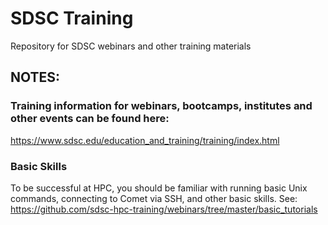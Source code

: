 # SDSC Training

Repository for SDSC webinars and other training materials

## NOTES:
### Training information for webinars, bootcamps, institutes and other events can be found here:
https://www.sdsc.edu/education_and_training/training/index.html

### Basic Skills
To be successful at HPC, you should be familiar with running basic Unix commands, connecting to Comet via SSH, and other basic skills. See:
https://github.com/sdsc-hpc-training/webinars/tree/master/basic_tutorials




